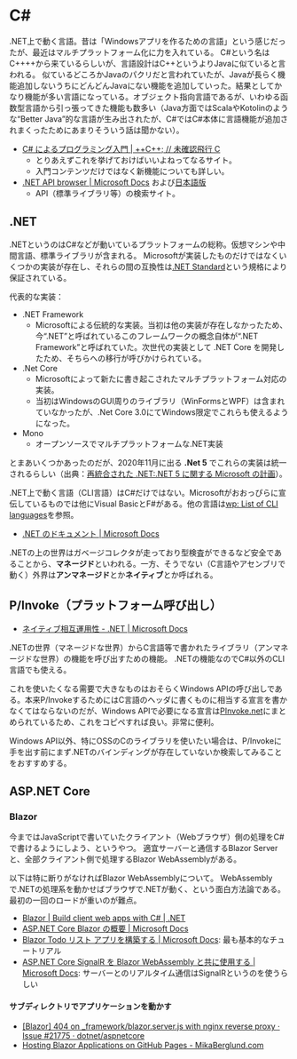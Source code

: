 C#
====

.NET上で動く言語。昔は「Windowsアプリを作るための言語」という感じだったが、最近はマルチプラットフォーム化に力を入れている。
C#という名はC++++から来ているらしいが、言語設計はC++というよりJavaに似ていると言われる。
似ているどころかJavaのパクリだと言われていたが、Javaが長らく機能追加しないうちにどんどんJavaにない機能を追加していった。結果としてかなり機能が多い言語になっている。オブジェクト指向言語であるが、いわゆる函数型言語から引っ張ってきた機能も数多い（Java方面ではScalaやKotolinのような“Better Java”的な言語が生み出されたが、C#ではC#本体に言語機能が追加されまくったためにあまりそういう話は聞かない）。

- [C# によるプログラミング入門 | ++C++; // 未確認飛行 C](https://ufcpp.net/study/csharp/) 
    - とりあえずこれを挙げておけばいいよねってなるサイト。
    - 入門コンテンツだけではなく新機能についても詳しい。
- [.NET API browser | Microsoft Docs](https://docs.microsoft.com/en-us/dotnet/api/) および[日本語版](https://docs.microsoft.com/ja-jp/dotnet/api/)
    - API（標準ライブラリ等）の検索サイト。

## .NET
.NETというのはC#などが動いているプラットフォームの総称。仮想マシンや中間言語、標準ライブラリが含まれる。
Microsoftが実装したものだけではなくいくつかの実装が存在し、それらの間の互換性は[.NET Standard](https://github.com/dotnet/standard)という規格により保証されている。

代表的な実装：

- .NET Framework
     - Microsoftによる伝統的な実装。当初は他の実装が存在しなかったため、今“.NET”と呼ばれているこのフレームワークの概念自体が“.NET Framework”と呼ばれていた。次世代の実装として .NET Core を開発したため、そちらへの移行が呼びかけられている。
- .Net Core
    - Microsoftによって新たに書き起こされたマルチプラットフォーム対応の実装。
    - 当初はWindowsのGUI周りのライブラリ（WinFormsとWPF）は含まれていなかったが、.Net Core 3.0にてWindows限定でこれらも使えるようになった。
- Mono
    - オープンソースでマルチプラットフォームな.NET実装

とまあいくつかあったのだが、2020年11月に出る **.Net 5** でこれらの実装は統一されるらしい（出典：[再統合された .NET:.NET 5 に関する Microsoft の計画](https://docs.microsoft.com/ja-jp/archive/msdn-magazine/2019/july/csharp-net-reunified-microsoft%E2%80%99s-plans-for-net-5)）。

.NET上で動く言語（CLI言語）はC#だけではない。Microsoftがおおっぴらに宣伝しているものでは他にVisual BasicとF#がある。他の言語は[wp: List of CLI languages](https://en.wikipedia.org/wiki/List_of_CLI_languages)を参照。

- [.NET のドキュメント | Microsoft Docs](https://docs.microsoft.com/ja-jp/dotnet/)

.NETの上の世界はガベージコレクタが走っており型検査ができるなど安全であることから、**マネージド**といわれる。一方、そうでない（C言語やアセンブリで動く）外界は**アンマネージド**とか**ネイティブ**とか呼ばれる。

## P/Invoke（プラットフォーム呼び出し）
- [ネイティブ相互運用性 - .NET | Microsoft Docs](https://docs.microsoft.com/ja-jp/dotnet/standard/native-interop/)

.NETの世界（マネージドな世界）からC言語等で書かれたライブラリ（アンマネージドな世界）の機能を呼び出すための機能。
.NETの機能なのでC#以外のCLI言語でも使える。

これを使いたくなる需要で大きなものはおそらくWindows APIの呼び出しである。本来P/InvokeするためにはC言語のヘッダに書くものに相当する宣言を書かなくてはならないのだが、Windows APIで必要になる宣言は[PInvoke.net](https://www.pinvoke.net/)にまとめられているため、これをコピペすれば良い。非常に便利。

Windows API以外、特にOSSのCのライブラリを使いたい場合は、P/Invokeに手を出す前にまず.NETのバインディングが存在していないか検索してみることをおすすめする。

## ASP.NET Core
### Blazor
今まではJavaScriptで書いていたクライアント（Webブラウザ）側の処理をC#で書けるようにしよう、というやつ。
適宜サーバーと通信するBlazor Serverと、全部クライアント側で処理するBlazor WebAssemblyがある。

以下は特に断りがなければBlazor WebAssemblyについて。
WebAssemblyで.NETの処理系を動かせばブラウザで.NETが動く、という面白方法論である。
最初の一回のロードが重いのが難点。

- [Blazor | Build client web apps with C# | .NET](https://dotnet.microsoft.com/apps/aspnet/web-apps/blazor)
- [ASP.NET Core Blazor の概要 | Microsoft Docs](https://docs.microsoft.com/ja-jp/aspnet/core/blazor/?view=aspnetcore-3.1)
- [Blazor Todo リスト アプリを構築する | Microsoft Docs](https://docs.microsoft.com/ja-jp/aspnet/core/tutorials/build-a-blazor-app?view=aspnetcore-3.1): 最も基本的なチュートリアル
- [ASP.NET Core SignalR を Blazor WebAssembly と共に使用する | Microsoft Docs](https://github.com/guardrex): サーバーとのリアルタイム通信はSignalRというのを使うらしい

#### サブディレクトリでアプリケーションを動かす
- [\[Blazor\] 404 on _framework/blazor.server.js with nginx reverse proxy · Issue #21775 · dotnet/aspnetcore](https://github.com/mkArtakMSFT)
- [Hosting Blazor Applications on GitHub Pages - MikaBerglund.com](https://mikaberglund.com/hosting-blazor-applications-on-github-pages/)
